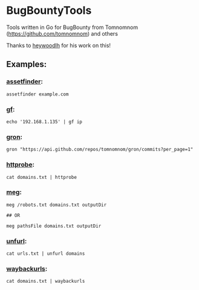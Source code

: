 # BugBountyTools
Tools written in Go for BugBounty from Tomnomnom (https://github.com/tomnomnom) and others

Thanks to [heywoodlh](https://github.com/heywoodlh) for his work on this!

## Examples:

### [assetfinder](https://github.com/tomnomnom/assetfinder):

```
assetfinder example.com
```

### [gf](https://github.com/tomnomnom/gf):

```
echo '192.168.1.135' | gf ip
```

### [gron](https://github.com/tomnomnom/gron): 
```
gron "https://api.github.com/repos/tomnomnom/gron/commits?per_page=1"
```


### [httprobe](https://github.com/tomnomnom/httprobe):
```
cat domains.txt | httprobe
```


### [meg](https://github.com/tomnomnom/meg):
```
meg /robots.txt domains.txt outputDir

## OR 

meg pathsFile domains.txt outputDir
```


### [unfurl](https://github.com/tomnomnom/unfurl):
```
cat urls.txt | unfurl domains
```

### [waybackurls](https://github.com/tomnomnom/waybackurls):
```
cat domains.txt | waybackurls
```
